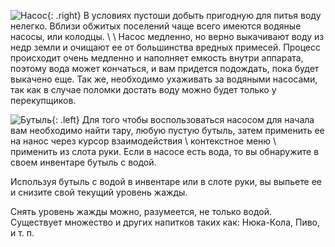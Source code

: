 ![Насос](https://snag.gy/wFIvRj.jpg){: .right} В условиях пустоши добыть пригодную для питья воду нелегко. Вблизи обжитых поселений чаще всего имеются водяные насосы, или колодцы. \\
\\
Насос медленно, но верно выкачивают воду из недр земли и очищают ее от большинства вредных примесей. Процесс происходит очень медленно и наполняет емкость внутри аппарата, поэтому вода может кончаться, и вам придется подождать, пока будет выкачено еще. Так же, необходимо ухаживать за водяными насосами, так как в случае поломки достать воду можно будет только у перекупщиков.

![Бутыль](https://snag.gy/sHuMm3.jpg){: .left} Для того чтобы воспользоваться насосом для начала вам необходимо найти тару, любую пустую бутыль, затем применить ее на нанос через курсор взаимодействия \ контекстное меню \ применить из слота руки. Если в насосе есть вода, то вы обнаружите в своем инвентаре бутыль с водой.

Используя бутыль с водой в инвентаре или в слоте руки, вы выпьете ее и снизите свой текущий уровень жажды.

Снять уровень жажды можно, разумеется, не только водой. Существует множество и других напитков таких как: Нюка-Кола, Пиво, и т. п.
